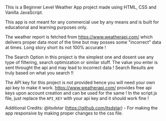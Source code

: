 This is a Beginner Level Weather App project made using HTML, CSS and Vanilla JavaScript. 

This app is not meant for any commercial use by any means and is built for educational and learning purposes only.

The weather report is fetched from https://www.weatherapi.com/ which delivers proper data most of the time but may posses some "incorrect" data at times. Long story short its not 100% accurate !

The Search Option in this project is the simplest one and dosent use any type of filtering, search optimization or similar stuff. The value you enter is sent throught the api and may lead to incorrect data !
Search Results are truly based on what you search !!

The API key for this project is not provided hence you will need your own api key to make it work. https://www.weatherapi.com/ provides free api keys upon account creation and can be used for the same !
In the script.js file, just replace the ```API_KEY``` with your api key and it should work fine !

Additional Credits: 
@itsdstar (https://github.com/itsdstar) - For making the app responsive by making proper changes to the css file. 
